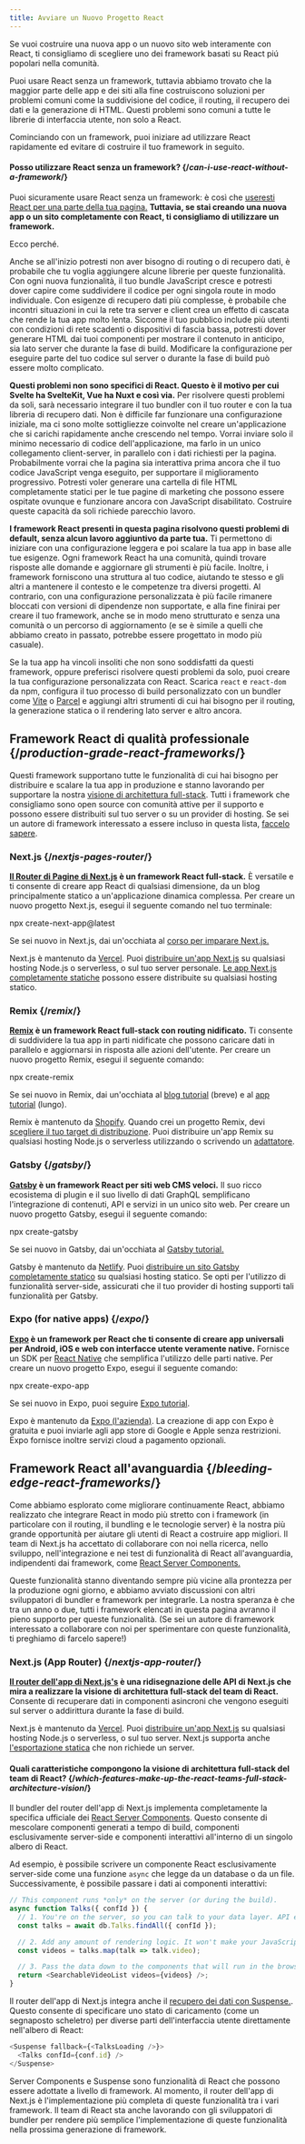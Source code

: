```yaml
---
title: Avviare un Nuovo Progetto React
---
```


<Intro>

Se vuoi costruire una nuova app o un nuovo sito web interamente con React, ti consigliamo di scegliere uno dei framework basati su React piú popolari nella comunità.

</Intro>


Puoi usare React senza un framework, tuttavia abbiamo trovato che la maggior parte delle app e dei siti alla fine costruiscono soluzioni per problemi comuni come la suddivisione del codice, il routing, il recupero dei dati e la generazione di HTML. Questi problemi sono comuni a tutte le librerie di interfaccia utente, non solo a React.

Cominciando con un framework, puoi iniziare ad utilizzare React rapidamente ed evitare di costruire il tuo framework in seguito.

<DeepDive>

#### Posso utilizzare React senza un framework? {/*can-i-use-react-without-a-framework*/}

Puoi sicuramente usare React senza un framework: è così che [useresti React per una parte della tua pagina.](/learn/add-react-to-an-existing-project#using-react-for-a-part-of-your-existing-page) **Tuttavia, se stai creando una nuova app o un sito completamente con React, ti consigliamo di utilizzare un framework.**

Ecco perché.

Anche se all'inizio potresti non aver bisogno di routing o di recupero dati, è probabile che tu voglia aggiungere alcune librerie per queste funzionalità. Con ogni nuova funzionalità, il tuo bundle JavaScript cresce e potresti dover capire come suddividere il codice per ogni singola route in modo individuale. Con esigenze di recupero dati più complesse, è probabile che incontri situazioni in cui la rete tra server e client crea un effetto di cascata che rende la tua app molto lenta. Siccome il tuo pubblico include più utenti con condizioni di rete scadenti o dispositivi di fascia bassa, potresti dover generare HTML dai tuoi componenti per mostrare il contenuto in anticipo, sia lato server che durante la fase di build. Modificare la configurazione per eseguire parte del tuo codice sul server o durante la fase di build può essere molto complicato.

**Questi problemi non sono specifici di React. Questo è il motivo per cui Svelte ha SvelteKit, Vue ha Nuxt e così via.** Per risolvere questi problemi da soli, sarà necessario integrare il tuo bundler con il tuo router e con la tua libreria di recupero dati. Non è difficile far funzionare una configurazione iniziale, ma ci sono molte sottigliezze coinvolte nel creare un'applicazione che si carichi rapidamente anche crescendo nel tempo. Vorrai inviare solo il minimo necessario di codice dell'applicazione, ma farlo in un unico collegamento client-server, in parallelo con i dati richiesti per la pagina. Probabilmente vorrai che la pagina sia interattiva prima ancora che il tuo codice JavaScript venga eseguito, per supportare il miglioramento progressivo. Potresti voler generare una cartella di file HTML completamente statici per le tue pagine di marketing che possono essere ospitate ovunque e funzionare ancora con JavaScript disabilitato. Costruire queste capacità da soli richiede parecchio lavoro.

**I framework React presenti in questa pagina risolvono questi problemi di default, senza alcun lavoro aggiuntivo da parte tua.** Ti permettono di iniziare con una configurazione leggera e poi scalare la tua app in base alle tue esigenze. Ogni framework React ha una comunità, quindi trovare risposte alle domande e aggiornare gli strumenti è più facile. Inoltre, i framework forniscono una struttura al tuo codice, aiutando te stesso e gli altri a mantenere il contesto e le competenze tra diversi progetti. Al contrario, con una configurazione personalizzata è più facile rimanere bloccati con versioni di dipendenze non supportate, e alla fine finirai per creare il tuo framework, anche se in modo meno strutturato e senza una comunità o un percorso di aggiornamento (e se è simile a quelli che abbiamo creato in passato, potrebbe essere progettato in modo più casuale).

Se la tua app ha vincoli insoliti che non sono soddisfatti da questi framework, oppure preferisci risolvere questi problemi da solo, puoi creare la tua configurazione personalizzata con React. Scarica `react` e `react-dom` da npm, configura il tuo processo di build personalizzato con un bundler come [Vite](https://vite.dev/) o [Parcel](https://parceljs.org/) e aggiungi altri strumenti di cui hai bisogno per il routing, la generazione statica o il rendering lato server e altro ancora.

</DeepDive>

## Framework React di qualità professionale {/*production-grade-react-frameworks*/}

Questi framework supportano tutte le funzionalità di cui hai bisogno per distribuire e scalare la tua app in produzione e stanno lavorando per supportare la nostra [visione di architettura full-stack](#which-features-make-up-the-react-teams-full-stack-architecture-vision). Tutti i framework che consigliamo sono open source con comunità attive per il supporto e possono essere distribuiti sul tuo server o su un provider di hosting. Se sei un autore di framework interessato a essere incluso in questa lista, [faccelo sapere](https://github.com/reactjs/react.dev/issues/new?assignees=&labels=type%3A+framework&projects=&template=3-framework.yml&title=%5BFramework%5D%3A+).

### Next.js {/*nextjs-pages-router*/}

**[Il Router di Pagine di Next.js](https://nextjs.org/) è un framework React full-stack.** È versatile e ti consente di creare app React di qualsiasi dimensione, da un blog principalmente statico a un'applicazione dinamica complessa. Per creare un nuovo progetto Next.js, esegui il seguente comando nel tuo terminale:

<TerminalBlock>
npx create-next-app@latest
</TerminalBlock>

Se sei nuovo in Next.js, dai un'occhiata al [corso per imparare Next.js.](https://nextjs.org/learn)

Next.js è mantenuto da [Vercel](https://vercel.com/). Puoi [distribuire un'app Next.js](https://nextjs.org/docs/app/building-your-application/deploying) su qualsiasi hosting Node.js o serverless, o sul tuo server personale. [Le app Next.js completamente statiche](https://nextjs.org/docs/advanced-features/static-html-export) possono essere distribuite su qualsiasi hosting statico.

### Remix {/*remix*/}

**[Remix](https://remix.run/) è un framework React full-stack con routing nidificato.** Ti consente di suddividere la tua app in parti nidificate che possono caricare dati in parallelo e aggiornarsi in risposta alle azioni dell'utente. Per creare un nuovo progetto Remix, esegui il seguente comando:

<TerminalBlock>
npx create-remix
</TerminalBlock>

Se sei nuovo in Remix, dai un'occhiata al [blog tutorial](https://remix.run/docs/en/main/tutorials/blog) (breve) e al [app tutorial](https://remix.run/docs/en/main/tutorials/jokes) (lungo).

Remix è mantenuto da [Shopify](https://www.shopify.com/). Quando crei un progetto Remix, devi [scegliere il tuo target di distribuzione](https://remix.run/docs/en/main/guides/deployment). Puoi distribuire un'app Remix su qualsiasi hosting Node.js o serverless utilizzando o scrivendo un [adattatore](https://remix.run/docs/en/main/other-api/adapter).

### Gatsby {/*gatsby*/}

**[Gatsby](https://www.gatsbyjs.com/) è un framework React per siti web CMS veloci.** Il suo ricco ecosistema di plugin e il suo livello di dati GraphQL semplificano l'integrazione di contenuti, API e servizi in un unico sito web. Per creare un nuovo progetto Gatsby, esegui il seguente comando:

<TerminalBlock>
npx create-gatsby
</TerminalBlock>

Se sei nuovo in Gatsby, dai un'occhiata al [Gatsby tutorial.](https://www.gatsbyjs.com/docs/tutorial/)

Gatsby è mantenuto da [Netlify](https://www.netlify.com/). Puoi [distribuire un sito Gatsby completamente statico](https://www.gatsbyjs.com/docs/how-to/previews-deploys-hosting) su qualsiasi hosting statico. Se opti per l'utilizzo di funzionalità server-side, assicurati che il tuo provider di hosting supporti tali funzionalità per Gatsby.

### Expo (for native apps) {/*expo*/}

**[Expo](https://expo.dev/) è un framework per React che ti consente di creare app universali per Android, iOS e web con interfacce utente veramente native.** Fornisce un SDK per [React Native](https://reactnative.dev/) che semplifica l'utilizzo delle parti native. Per creare un nuovo progetto Expo, esegui il seguente comando:

<TerminalBlock>
npx create-expo-app
</TerminalBlock>

Se sei nuovo in Expo, puoi seguire [Expo tutorial](https://docs.expo.dev/tutorial/introduction/).

Expo è mantenuto da [Expo (l'azienda)](https://expo.dev/about). La creazione di app con Expo è gratuita e puoi inviarle agli app store di Google e Apple senza restrizioni. Expo fornisce inoltre servizi cloud a pagamento opzionali.

## Framework React all'avanguardia {/*bleeding-edge-react-frameworks*/}

Come abbiamo esplorato come migliorare continuamente React, abbiamo realizzato che integrare React in modo più stretto con i framework (in particolare con il routing, il bundling e le tecnologie server) è la nostra più grande opportunità per aiutare gli utenti di React a costruire app migliori. Il team di Next.js ha accettato di collaborare con noi nella ricerca, nello sviluppo, nell'integrazione e nei test di funzionalità di React all'avanguardia, indipendenti dai framework, come [React Server Components.](/blog/2023/03/22/react-labs-what-we-have-been-working-on-march-2023#react-server-components)

Queste funzionalità stanno diventando sempre più vicine alla prontezza per la produzione ogni giorno, e abbiamo avviato discussioni con altri sviluppatori di bundler e framework per integrarle. La nostra speranza è che tra un anno o due, tutti i framework elencati in questa pagina avranno il pieno supporto per queste funzionalità. (Se sei un autore di framework interessato a collaborare con noi per sperimentare con queste funzionalità, ti preghiamo di farcelo sapere!)

### Next.js (App Router) {/*nextjs-app-router*/}

**[Il router dell'app di Next.js's](https://beta.nextjs.org/docs/getting-started) è una ridisegnazione delle API di Next.js che mira a realizzare la visione di architettura full-stack del team di React.** Consente di recuperare dati in componenti asincroni che vengono eseguiti sul server o addirittura durante la fase di build.

Next.js è mantenuto da [Vercel](https://vercel.com/). Puoi [distribuire un'app  Next.js](https://nextjs.org/docs/deployment) su qualsiasi hosting Node.js o serverless, o sul tuo server. Next.js supporta anche [l'esportazione statica](https://beta.nextjs.org/docs/configuring/static-export) che non richiede un server.

<DeepDive>

#### Quali caratteristiche compongono la visione di architettura full-stack del team di React? {/*which-features-make-up-the-react-teams-full-stack-architecture-vision*/}

Il bundler del router dell'app di Next.js implementa completamente la specifica ufficiale dei [React Server Components](https://github.com/reactjs/rfcs/blob/main/text/0188-server-components.md). Questo consente di mescolare componenti generati a tempo di build, componenti esclusivamente server-side e componenti interattivi all'interno di un singolo albero di React.

Ad esempio, è possibile scrivere un componente React esclusivamente server-side come una funzione `async` che legge da un database o da un file. Successivamente, è possibile passare i dati ai componenti interattivi:

```js
// This component runs *only* on the server (or during the build).
async function Talks({ confId }) {
  // 1. You're on the server, so you can talk to your data layer. API endpoint not required.
  const talks = await db.Talks.findAll({ confId });

  // 2. Add any amount of rendering logic. It won't make your JavaScript bundle larger.
  const videos = talks.map(talk => talk.video);

  // 3. Pass the data down to the components that will run in the browser.
  return <SearchableVideoList videos={videos} />;
}
```

Il router dell'app di Next.js integra anche il [recupero dei dati con Suspense.](/blog/2022/03/29/react-v18#suspense-in-data-frameworks). Questo consente di specificare uno stato di caricamento (come un segnaposto scheletro) per diverse parti dell'interfaccia utente direttamente nell'albero di React:

```js
<Suspense fallback={<TalksLoading />}>
  <Talks confId={conf.id} />
</Suspense>
```

Server Components e Suspense sono funzionalità di React che possono essere adottate a livello di framework. Al momento, il router dell'app di Next.js è l'implementazione più completa di queste funzionalità tra i vari framework. Il team di React sta anche lavorando con gli sviluppatori di bundler per rendere più semplice l'implementazione di queste funzionalità nella prossima generazione di framework.

</DeepDive>

